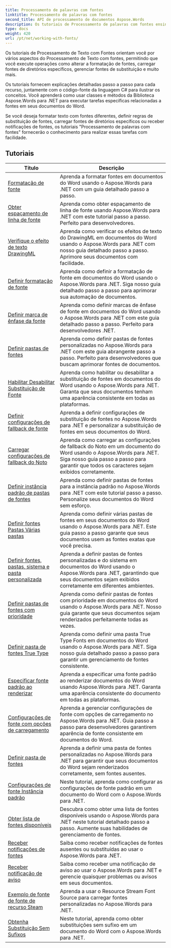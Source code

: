 ```yaml
---
title: Processamento de palavras com fontes
linktitle: Processamento de palavras com fontes
second_title: API de processamento de documentos Aspose.Words
description: Os tutoriais de Processamento de palavras com fontes ensinam como trabalhar com fontes no Word com Aspose.Words para .NET. Formatação, substituições, notificações e muito mais.
type: docs
weight: 420
url: /pt/net/working-with-fonts/
---
```


Os tutoriais de Processamento de Texto com Fontes orientam você por vários aspectos do Processamento de Texto com fontes, permitindo que você execute operações como alterar a formatação de fontes, carregar fontes de diretórios específicos, gerenciar fontes de substituição e muito mais.

Os tutoriais fornecem explicações detalhadas passo a passo para cada recurso, juntamente com o código-fonte da linguagem C# para ilustrar os conceitos. Você aprenderá como usar classes e métodos da Biblioteca Aspose.Words para .NET para executar tarefas específicas relacionadas a fontes em seus documentos do Word.

Se você deseja formatar texto com fontes diferentes, definir regras de substituição de fontes, carregar fontes de diretórios específicos ou receber notificações de fontes, os tutoriais "Processamento de palavras com fontes" fornecerão o conhecimento para realizar essas tarefas com facilidade.

 ## Tutoriais
| Título | Descrição |
| --- | --- |
| [Formatação de fonte](./font-formatting/) | Aprenda a formatar fontes em documentos do Word usando o Aspose.Words para .NET com um guia detalhado passo a passo. |
| [Obter espaçamento de linha de fonte](./get-font-line-spacing/) | Aprenda como obter espaçamento de linha de fonte usando Aspose.Words para .NET com este tutorial passo a passo. Perfeito para desenvolvedores. |
| [Verifique o efeito de texto DrawingML](./check-drawingml-text-effect/) | Aprenda como verificar os efeitos de texto do DrawingML em documentos do Word usando o Aspose.Words para .NET com nosso guia detalhado passo a passo. Aprimore seus documentos com facilidade. |
| [Definir formatação de fonte](./set-font-formatting/) | Aprenda como definir a formatação de fonte em documentos do Word usando o Aspose.Words para .NET. Siga nosso guia detalhado passo a passo para aprimorar sua automação de documentos. |
| [Definir marca de ênfase da fonte](./set-font-emphasis-mark/) | Aprenda como definir marcas de ênfase de fonte em documentos do Word usando o Aspose.Words para .NET com este guia detalhado passo a passo. Perfeito para desenvolvedores .NET. |
| [Definir pastas de fontes](./set-fonts-folders/) | Aprenda como definir pastas de fontes personalizadas no Aspose.Words para .NET com este guia abrangente passo a passo. Perfeito para desenvolvedores que buscam aprimorar fontes de documentos. |
| [Habilitar Desabilitar Substituição de Fonte](./enable-disable-font-substitution/) | Aprenda como habilitar ou desabilitar a substituição de fontes em documentos do Word usando o Aspose.Words para .NET. Garanta que seus documentos tenham uma aparência consistente em todas as plataformas. |
| [Definir configurações de fallback de fonte](./set-font-fallback-settings/) | Aprenda a definir configurações de substituição de fontes no Aspose.Words para .NET e personalizar a substituição de fontes em seus documentos do Word. |
| [Carregar configurações de fallback do Noto](./load-noto-fallback-settings/) | Aprenda como carregar as configurações de fallback do Noto em um documento do Word usando o Aspose.Words para .NET. Siga nosso guia passo a passo para garantir que todos os caracteres sejam exibidos corretamente. |
| [Definir instância padrão de pastas de fontes](./set-fonts-folders-default-instance/) | Aprenda como definir pastas de fontes para a instância padrão no Aspose.Words para .NET com este tutorial passo a passo. Personalize seus documentos do Word sem esforço. |
| [Definir fontes Pastas Várias pastas](./set-fonts-folders-multiple-folders/) | Aprenda como definir várias pastas de fontes em seus documentos do Word usando o Aspose.Words para .NET. Este guia passo a passo garante que seus documentos usem as fontes exatas que você precisa. |
| [Definir fontes, pastas, sistema e pasta personalizada](./set-fonts-folders-system-and-custom-folder/) | Aprenda a definir pastas de fontes personalizadas e do sistema em documentos do Word usando o Aspose.Words para .NET, garantindo que seus documentos sejam exibidos corretamente em diferentes ambientes. |
| [Definir pastas de fontes com prioridade](./set-fonts-folders-with-priority/) | Aprenda como definir pastas de fontes com prioridade em documentos do Word usando o Aspose.Words para .NET. Nosso guia garante que seus documentos sejam renderizados perfeitamente todas as vezes. |
| [Definir pasta de fontes True Type](./set-true-type-fonts-folder/) | Aprenda como definir uma pasta True Type Fonts em documentos do Word usando o Aspose.Words para .NET. Siga nosso guia detalhado passo a passo para garantir um gerenciamento de fontes consistente. |
| [Especificar fonte padrão ao renderizar](./specify-default-font-when-rendering/) | Aprenda a especificar uma fonte padrão ao renderizar documentos do Word usando Aspose.Words para .NET. Garanta uma aparência consistente do documento em todas as plataformas. |
| [Configurações de fonte com opções de carregamento](./font-settings-with-load-options/) | Aprenda a gerenciar configurações de fonte com opções de carregamento no Aspose.Words para .NET. Guia passo a passo para desenvolvedores garantirem aparência de fonte consistente em documentos do Word.|
| [Definir pasta de fontes](./set-fonts-folder/) | Aprenda a definir uma pasta de fontes personalizadas no Aspose.Words para .NET para garantir que seus documentos do Word sejam renderizados corretamente, sem fontes ausentes. |
| [Configurações de fonte Instância padrão](./font-settings-default-instance/) | Neste tutorial, aprenda como configurar as configurações de fonte padrão em um documento do Word com o Aspose.Words para .NET. |
| [Obter lista de fontes disponíveis](./get-list-of-available-fonts/) | Descubra como obter uma lista de fontes disponíveis usando o Aspose.Words para .NET neste tutorial detalhado passo a passo. Aumente suas habilidades de gerenciamento de fontes. |
| [Receber notificações de fontes](./receive-notifications-of-fonts/) | Saiba como receber notificações de fontes ausentes ou substituídas ao usar o Aspose.Words para .NET. |
| [Receber notificação de aviso](./receive-warning-notification/) | Saiba como receber uma notificação de aviso ao usar o Aspose.Words para .NET e gerencie quaisquer problemas ou avisos em seus documentos. |
| [Exemplo de fonte de fonte de recurso Steam](./resource-steam-font-source-example/) | Aprenda a usar o Resource Stream Font Source para carregar fontes personalizadas no Aspose.Words para .NET. |
| [Obtenha Substituição Sem Sufixos](./get-substitution-without-suffixes/) | Neste tutorial, aprenda como obter substituições sem sufixo em um documento do Word com o Aspose.Words para .NET. |